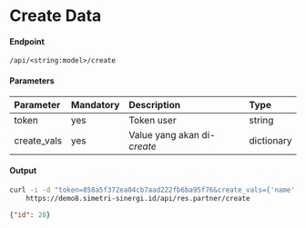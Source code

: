 # Create Data
#### Endpoint
```
/api/<string:model>/create
```
#### Parameters
| Parameter   | Mandatory     | Description                          | Type         |
| :---        | :---          | :---                                 | :---         |
| token       | yes           | Token user                           | string       |
| create_vals | yes           | Value yang akan di-<i>create</i>     | dictionary   |

#### Output
````bash
curl -i -d "token=858a5f372ea04cb7aad222fb6ba95f76&create_vals={'name': 'Data Partner Demo #1'}" \
    https://demo8.simetri-sinergi.id/api/res.partner/create
`````
````json
{"id": 28}
````
